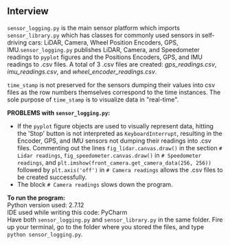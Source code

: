 ## Interview

`sensor_logging.py` is the main sensor platform which imports `sensor_library.py` which has classes for commonly used sensors in self-driving cars: LiDAR, Camera, Wheel Position Encoders, GPS, IMU.`sensor_logging.py` publishes LiDAR, Camera, and Speedometer readings to `pyplot` figures and the Positions Encoders, GPS, and IMU readings to .csv files. A total of 3 .csv files are created: *gps_readings.csv*, *imu_readings.csv*, and *wheel_encoder_readings.csv*.

`time_stamp` is not preserved for the sensors dumping their values into csv files as the row numbers themselves correspond to the time instances. The sole purpose of `time_stamp` is to visualize data in "real-time".

**PROBLEMS with `sensor_logging.py`:**
- If the `pyplot` figure objects are used to visually represent data, hitting the 'Stop' button is not interpreted as `KeyboardInterrupt`, resulting in the Encoder, GPS, and IMU sensors not dumping their readings into .csv files. Commenting out the lines `fig_lidar.canvas.draw()` in the section `# Lidar readings`, `fig_speedometer.canvas.draw()` in `# Speedometer readings`, and `plt.imshow(front_camera.get_camera_data(256, 256))` followed by `plt.axis('off')` in `# Camera readings` allows the .csv files to be created successfully.
- The block `# Camera readings` slows down the program.

**To run the program:**<br/>
Python version used: 2.7.12<br/>
IDE used while writing this code: PyCharm<br/>
Have both `sensor_logging.py` and `sensor_library.py` in the same folder. Fire up your terminal, go to the folder where you stored the files, and type `python sensor_logging.py`.
